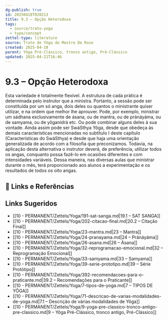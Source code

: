 ```yaml
---
dg-publish: true
id: 20250418T020213
title: 9.3 – Opção Heterodoxa
tags:
  - source/trato-yoga
  - type/concept
zettel-type: literature
source: Trato de Yôga do Mestre De Rose
created: 2025-04-18
parent: Yôga Pré-Clássico, tronco antigo, Pré-Clássico
updated: 2025-04-21T16:46
---
```


# 9.3 – Opção Heterodoxa

Esta variedade é totalmente flexível. A estrutura de cada prática é determinada pelo instrutor que a ministra. Portanto, a sessão pode ser constituída por um só anga, dois deles ou quantos o ministrante quiser utilizar, e na ordem que melhor lhe aprouver. Pode, por exemplo, ministrar um sádhana exclusivamente de ásana, ou de mantra, ou de pránáyáma, ou de samyama, ou de yôganidrá etc. Ou pode combinar alguns deles à sua vontade. Ainda assim pode ser SwáSthya Yôga, desde que obedeça às demais características mencionadas no subtítulo I deste capítulo (Características do SwáSthya) e desde que haja uma orientação generalizada de acordo com a filosofia que preconizamos. Todavia, na aplicação desta alternativa o instrutor deverá, de preferência, utilizar todos os angas, conquanto possa fazê-lo em ocasiões diferentes e com intensidades variáveis. Dessa maneira, nas diversas aulas que ministrar durante o mês, terá proporcionado aos alunos a experimentação e os resultados de todos os oito angas.

## 🔗 Links e Referências

## Links Sugeridos

- [[10 - PERMANENT/Zettels/Yoga/191-sat-sanga.md\|19.1 – SAT SANGA]]
- [[10 - PERMANENT/Zettels/Yoga/202-citacao-final.md\|20.2 – Citação Final]]
- [[10 - PERMANENT/Zettels/Yoga/23-mantra.md\|23 – Mantra]]
- [[10 - PERMANENT/Zettels/Yoga/24-pranayama.md\|24 – Pránáyáma]]
- [[10 - PERMANENT/Zettels/Yoga/26-asana.md\|26 – Ásana]]
- [[10 - PERMANENT/Zettels/Yoga/32-reprogramacao-emocional.md\|32 – Reprogramação Emocional]]
- [[10 - PERMANENT/Zettels/Yoga/33-samyama.md\|33 – Samyama]]
- [[10 - PERMANENT/Zettels/Yoga/39-serie-prototipo.md\|39 – Série Protótipo]]
- [[10 - PERMANENT/Zettels/Yoga/392-recomendacoes-para-o-praticante.md\|39.2 – Recomendações para o Praticante]]
- [[10 - PERMANENT/Zettels/Yoga/7-tipos-de-yoga.md\|7 – TIPOS DE YÔGA]]
- [[10 - PERMANENT/Zettels/Yoga/71-descricao-de-varias-modalidades-de-yoga.md\|7.1 – Descrição de várias modalidades de Yôga]]
- [[10 - PERMANENT/Zettels/Yoga/9-yoga-pre-classico-tronco-antigo-pre-classico.md\|9 – Yôga Pré-Clássico, tronco antigo, Pré-Clássico]]